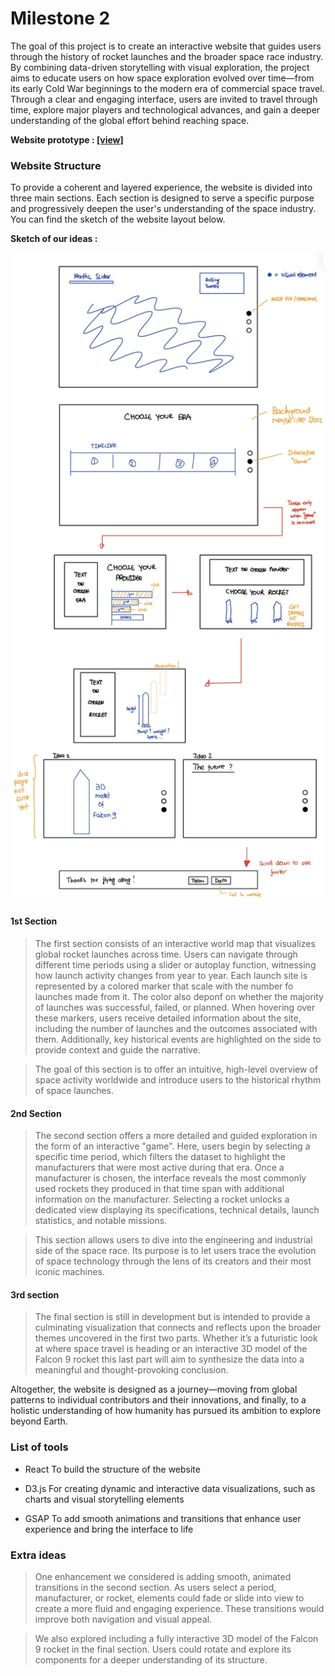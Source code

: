 # Milestone 2

The goal of this project is to create an interactive website that guides users through the history of rocket launches and the broader space race industry. By combining data-driven storytelling with visual exploration, the project aims to educate users on how space exploration evolved over time—from its early Cold War beginnings to the modern era of commercial space travel. Through a clear and engaging interface, users are invited to travel through time, explore major players and technological advances, and gain a deeper understanding of the global effort behind reaching space.

**Website prototype :  [\[view\]](https://data-viz-4ed.pages.dev)**


### Website Structure

To provide a coherent and layered experience, the website is divided into three main sections. Each section is designed to serve a specific purpose and progressively deepen the user's understanding of the space industry. You can find the sketch of the website layout below.

**Sketch of our ideas :**

<p align="center">
  <img src="images/site_plan.jpg" alt="Site Plan" width="500"/>
</p>

#### 1st Section

> The first section consists of an interactive world map that visualizes global rocket launches across time. Users can navigate through different time periods using a slider or autoplay function, witnessing how launch activity changes from year to year. Each launch site is represented by a colored marker that scale with the number fo launches made from it. The color also deponf on whether the majority of launches was successful, failed, or planned. When hovering over these markers, users receive detailed information about the site, including the number of launches and the outcomes associated with them. Additionally, key historical events are highlighted on the side to provide context and guide the narrative. 

> The goal of this section is to offer an intuitive, high-level overview of space activity worldwide and introduce users to the historical rhythm of space launches.

#### 2nd Section

> The second section offers a more detailed and guided exploration in the form of an interactive "game". Here, users begin by selecting a specific time period, which filters the dataset to highlight the manufacturers that were most active during that era. Once a manufacturer is chosen, the interface reveals the most commonly used rockets they produced in that time span with additional information on the manufacturer. Selecting a rocket unlocks a dedicated view displaying its specifications, technical details, launch statistics, and notable missions.

> This section allows users to dive into the engineering and industrial side of the space race. Its purpose is to let users trace the evolution of space technology through the lens of its creators and their most iconic machines.


#### 3rd section

> The final section is still in development but is intended to provide a culminating visualization that connects and reflects upon the broader themes uncovered in the first two parts. Whether it’s a futuristic look at where space travel is heading or an interactive 3D model of the Falcon 9 rocket this last part will aim to synthesize the data into a meaningful and thought-provoking conclusion.

Altogether, the website is designed as a journey—moving from global patterns to individual contributors and their innovations, and finally, to a holistic understanding of how humanity has pursued its ambition to explore beyond Earth.

### List of tools
 
- React To build the structure of the website

- D3.js For creating dynamic and interactive data visualizations, such as charts and visual storytelling elements

- GSAP To add smooth animations and transitions that enhance user experience and bring the interface to life

### Extra ideas

> One enhancement we considered is adding smooth, animated transitions in the second section. As users select a period, manufacturer, or rocket, elements could fade or slide into view to create a more fluid and engaging experience. These transitions would improve both navigation and visual appeal.

> We also explored including a fully interactive 3D model of the Falcon 9 rocket in the final section. Users could rotate and explore its components for a deeper understanding of its structure.